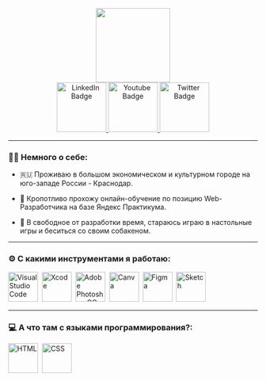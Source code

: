 <div id="header" align="center">
  <img src="https://media1.giphy.com/media/lP8xu5t2DLGG045H8F/giphy.gif" width="150"/>
</div>
<div id="badges" align="center">
  <a href="your-linkedin-URL">
    <img src="https://i.imgur.com/hilolfv.png" alt="LinkedIn Badge" width="100"/>
  </a>
  <a href="your-youtube-URL">
    <img src="https://i.imgur.com/MIAtTtx.png" alt="Youtube Badge" width="100"/>
  </a>
  <a href="your-twitter-URL">
    <img src="https://i.imgur.com/6cG59I1.png" alt="Twitter Badge" width="100"/>
  </a>
</div>

---

### :man_technologist: Немного о себе:

- :ru: Проживаю в большом экономическом и культурном городе на юго-западе России - Краснодар.

- :pencil: Кропотливо прохожу онлайн-обучение по позицию Web-Разработчика на базе Яндекс Практикума.

- :zany_face: В свободное от разработки время, стараюсь играю в настольные игры и беситься со своим собакеном. 

---
### :gear: C какими инструментами я работаю:
<img src="https://i.imgur.com/4f9pZeA.png" alt="Visual Studio Code" width="60"/>&nbsp;
<img src="https://i.imgur.com/4pRMEvy.png" alt="Xcode" width="60"/>&nbsp;
<img src="https://i.imgur.com/0YCOTiP.png" alt="Adobe Photoshop CC" width="60"/>&nbsp;
<img src="https://i.imgur.com/auPCjk7.png" alt="Canva" width="60"/>&nbsp;
<img src="https://i.imgur.com/Icabc61.png" alt="Figma" width="60"/>&nbsp;
<img src="https://i.imgur.com/wnRuysp.png" alt="Sketch" width="60"/>&nbsp;

---
### :computer: А что там с языками программирования?:
<img src="https://i.imgur.com/IG9w7Ye.png" alt="HTML" width="60"/>&nbsp;
<img src="https://i.imgur.com/mybDP6y.png" alt="CSS" width="60"/>&nbsp;
